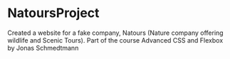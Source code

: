 # NatoursProject
Created a website for a fake company, Natours (Nature company offering wildlife and Scenic Tours). Part of the course Advanced CSS and Flexbox by Jonas Schmedtmann
